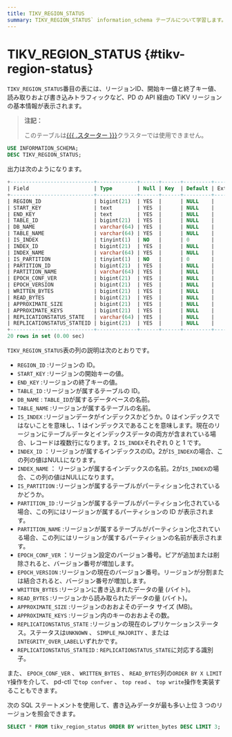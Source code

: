 ```yaml
---
title: TIKV_REGION_STATUS
summary: TIKV_REGION_STATUS` information_schema テーブルについて学習します。
---
```


# TIKV_REGION_STATUS {#tikv-region-status}

`TIKV_REGION_STATUS`番目の表には、リージョンID、開始キー値と終了キー値、読み取りおよび書き込みトラフィックなど、PD の API 経由の TiKV リージョンの基本情報が表示されます。

> **注記：**
>
> このテーブルは[{{{ .スターター }}}](https://docs.pingcap.com/tidbcloud/select-cluster-tier#tidb-cloud-serverless)クラスターでは使用できません。

```sql
USE INFORMATION_SCHEMA;
DESC TIKV_REGION_STATUS;
```

出力は次のようになります。

```sql
+---------------------------+-------------+------+------+---------+-------+
| Field                     | Type        | Null | Key  | Default | Extra |
+---------------------------+-------------+------+------+---------+-------+
| REGION_ID                 | bigint(21)  | YES  |      | NULL    |       |
| START_KEY                 | text        | YES  |      | NULL    |       |
| END_KEY                   | text        | YES  |      | NULL    |       |
| TABLE_ID                  | bigint(21)  | YES  |      | NULL    |       |
| DB_NAME                   | varchar(64) | YES  |      | NULL    |       |
| TABLE_NAME                | varchar(64) | YES  |      | NULL    |       |
| IS_INDEX                  | tinyint(1)  | NO   |      | 0       |       |
| INDEX_ID                  | bigint(21)  | YES  |      | NULL    |       |
| INDEX_NAME                | varchar(64) | YES  |      | NULL    |       |
| IS_PARTITION              | tinyint(1)  | NO   |      | 0       |       |
| PARTITION_ID              | bigint(21)  | YES  |      | NULL    |       |
| PARTITION_NAME            | varchar(64) | YES  |      | NULL    |       |
| EPOCH_CONF_VER            | bigint(21)  | YES  |      | NULL    |       |
| EPOCH_VERSION             | bigint(21)  | YES  |      | NULL    |       |
| WRITTEN_BYTES             | bigint(21)  | YES  |      | NULL    |       |
| READ_BYTES                | bigint(21)  | YES  |      | NULL    |       |
| APPROXIMATE_SIZE          | bigint(21)  | YES  |      | NULL    |       |
| APPROXIMATE_KEYS          | bigint(21)  | YES  |      | NULL    |       |
| REPLICATIONSTATUS_STATE   | varchar(64) | YES  |      | NULL    |       |
| REPLICATIONSTATUS_STATEID | bigint(21)  | YES  |      | NULL    |       |
+---------------------------+-------------+------+------+---------+-------+
20 rows in set (0.00 sec)
```

`TIKV_REGION_STATUS`表の列の説明は次のとおりです。

-   `REGION_ID` :リージョンの ID。
-   `START_KEY` :リージョンの開始キーの値。
-   `END_KEY` :リージョンの終了キーの値。
-   `TABLE_ID` :リージョンが属するテーブルの ID。
-   `DB_NAME` : `TABLE_ID`が属するデータベースの名前。
-   `TABLE_NAME` :リージョンが属するテーブルの名前。
-   `IS_INDEX` :リージョンデータがインデックスかどうか。0 はインデックスではないことを意味し、1 はインデックスであることを意味します。現在のリージョンにテーブルデータとインデックスデータの両方が含まれている場合、レコードは複数行になります。2 `IS_INDEX`それぞれ 0 と 1 です。
-   `INDEX_ID` ：リージョンが属するインデックスのID。2が`IS_INDEX`の場合、この列の値はNULLになります。
-   `INDEX_NAME` ： リージョンが属するインデックスの名前。2が`IS_INDEX`の場合、この列の値はNULLになります。
-   `IS_PARTITION` :リージョンが属するテーブルがパーティション化されているかどうか。
-   `PARTITION_ID` :リージョンが属するテーブルがパーティション化されている場合、この列にはリージョンが属するパーティションの ID が表示されます。
-   `PARTITION_NAME` :リージョンが属するテーブルがパーティション化されている場合、この列にはリージョンが属するパーティションの名前が表示されます。
-   `EPOCH_CONF_VER` ：リージョン設定のバージョン番号。ピアが追加または削除されると、バージョン番号が増加します。
-   `EPOCH_VERSION` :リージョンの現在のバージョン番号。リージョンが分割または結合されると、バージョン番号が増加します。
-   `WRITTEN_BYTES` :リージョンに書き込まれたデータの量 (バイト)。
-   `READ_BYTES` :リージョンから読み取られたデータの量 (バイト)。
-   `APPROXIMATE_SIZE` :リージョンのおおよそのデータ サイズ (MB)。
-   `APPROXIMATE_KEYS` :リージョン内のキーのおおよその数。
-   `REPLICATIONSTATUS_STATE` :リージョンの現在のレプリケーションステータス。ステータスは`UNKNOWN` 、 `SIMPLE_MAJORITY` 、または`INTEGRITY_OVER_LABEL`いずれかです。
-   `REPLICATIONSTATUS_STATEID` : `REPLICATIONSTATUS_STATE`に対応する識別子。

また、 `EPOCH_CONF_VER` 、 `WRITTEN_BYTES` 、 `READ_BYTES`列の`ORDER BY X LIMIT Y`操作を介して、 pd-ctl で`top confver` 、 `top read` 、 `top write`操作を実装することもできます。

次の SQL ステートメントを使用して、書き込みデータが最も多い上位 3 つのリージョンを照会できます。

```sql
SELECT * FROM tikv_region_status ORDER BY written_bytes DESC LIMIT 3;
```
